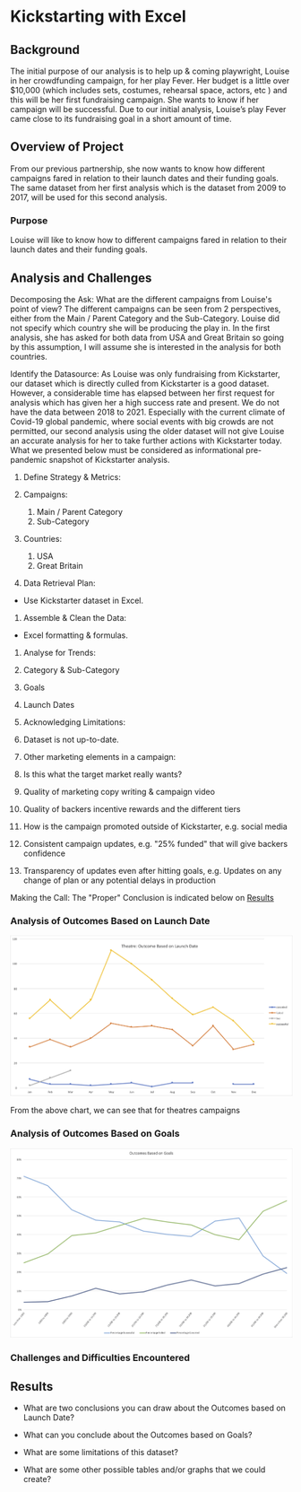 # Kickstarting with Excel

## Background
The initial purpose of our analysis is to help up & coming playwright, Louise in her crowdfunding campaign, for her play Fever.
Her budget is a little over $10,000 (which includes sets, costumes, rehearsal space, actors, etc ) and this will be her first fundraising campaign. She wants to know if her campaign will be successful.
Due to our initial analysis, Louise’s play Fever came close to its fundraising goal in a short amount of time.

## Overview of Project
From our previous partnership, she now wants to know how different campaigns fared in relation to their launch dates and their funding goals.
The same dataset from her first analysis which is the dataset from 2009 to 2017, will be used for this second analysis.

### Purpose
Louise will like to know how to different campaigns fared in relation to their launch dates and their funding goals.

## Analysis and Challenges
Decomposing the Ask:
What are the different campaigns from Louise's point of view?
The different campaigns can be seen from 2 perspectives, either from the Main / Parent Category and the Sub-Category.
Louise did not specify which country she will be producing the play in. In the first analysis, she has asked for both data from USA and Great Britain so going by this assumption, I will assume she is interested in the analysis for both countries.

Identify the Datasource:
As Louise was only fundraising from Kickstarter, our dataset which is directly culled from Kickstarter is a good dataset. However, a considerable time has elapsed between her first request for analysis which has given her a high success rate and present.
We do not have the data between 2018 to 2021. Especially with the current climate of Covid-19 global pandemic, where social events with big crowds are not permitted, our second analysis using the older dataset will not give Louise an accurate analysis for her to take further actions with Kickstarter today. What we presented below must be considered as informational pre-pandemic snapshot of Kickstarter analysis.

1. Define Strategy & Metrics:
  1. Campaigns:
     1. Main / Parent Category
     1. Sub-Category

  1. Countries:
      1. USA
      1. Great Britain


1. Data Retrieval Plan:
  * Use Kickstarter dataset in Excel.


1. Assemble & Clean the Data:
  * Excel formatting & formulas.


1. Analyse for Trends:
  1. Category & Sub-Category
  1. Goals
  1. Launch Dates


1. Acknowledging Limitations:
1. Dataset is not up-to-date.
1. Other marketing elements in a campaign:
  1. Is this what the target market really wants?
  1. Quality of marketing copy writing & campaign video
  1. Quality of backers incentive rewards and the different tiers
  1. How is the campaign promoted outside of Kickstarter, e.g. social media
  1. Consistent campaign updates, e.g. "25% funded" that will give backers confidence
  1. Transparency of updates even after hitting goals, e.g. Updates on any change of plan or any potential delays in production

Making the Call:
The "Proper" Conclusion is indicated below on [Results](#results)

### Analysis of Outcomes Based on Launch Date

![Theatres: Outcomes Based on Launch Date](resources/Theater_Outcomes_vs_Launch.png)

From the above chart, we can see that for theatres campaigns

### Analysis of Outcomes Based on Goals
![Outcomes cvs Launch](resources/Outcomes_vs_Goals.png)

### Challenges and Difficulties Encountered

## Results

- What are two conclusions you can draw about the Outcomes based on Launch Date?

- What can you conclude about the Outcomes based on Goals?

- What are some limitations of this dataset?

- What are some other possible tables and/or graphs that we could create?
